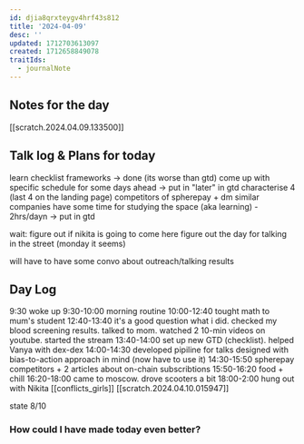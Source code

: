 ```yaml
---
id: djia8qrxteygv4hrf43s812
title: '2024-04-09'
desc: ''
updated: 1712703613097
created: 1712658849078
traitIds:
  - journalNote
---
```



## Notes for the day

[[scratch.2024.04.09.133500]]

## Talk log & Plans for today
<!-- Fill out this section after morning talk -->

learn checklist frameworks -> done (its worse than gtd)
come up with specific schedule for some days ahead -> put in "later" in gtd
characterise 4 (last 4 on the landing page) competitors of spherepay + dm similar companies
have some time for studying the space (aka learning) - 2hrs/dayn -> put in gtd

wait:
figure out if nikita is going to come here
figure out the day for talking in the street (monday it seems)

will have to have some convo about outreach/talking results


## Day Log
<!-- Fill out this section before going to sleep, reflecting on your day -->

9:30 woke up
9:30-10:00 morning routine
10:00-12:40 tought math to mum's student
12:40-13:40 it's a good question what i did. checked my blood screening results. talked to mom. watched 2 10-min videos on youtube. started the stream
13:40-14:00 set up new GTD (checklist). helped Vanya with dex-dex
14:00-14:30 developed pipiline for talks designed with bias-to-action approach in mind (now have to use it)
14:30-15:50 spherepay competitors + 2 articles about on-chain subscribtions
15:50-16:20 food + chill
16:20-18:00 came to moscow. drove scooters a bit
18:00-2:00 hung out with Nikita [[conflicts_girls]] [[scratch.2024.04.10.015947]]

state 8/10

### How could I have made today even better?


